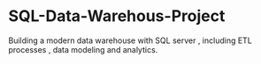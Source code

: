 # SQL-Data-Warehous-Project
Building a modern data warehouse with SQL server , including ETL processes , data modeling and analytics.
